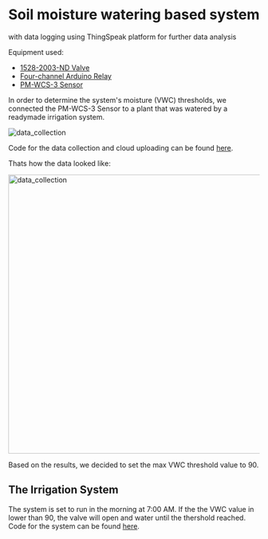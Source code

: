 Soil moisture watering based system
=====================================

with data logging using ThingSpeak platform for further data analysis

Equipment used:

* [1528-2003-ND Valve](https://bc-robotics.com/tutorials/controlling-a-solenoid-valve-with-arduino/)
* [Four-channel Arduino Relay](https://arduinogetstarted.com/tutorials/arduino-relay)
* [PM-WCS-3 Sensor](https://tinovi.com/wp-content/uploads/2020/01/PM-WCS-3-I2C.pdf)


In order to determine the system's moisture (VWC) thresholds, we connected the PM-WCS-3 Sensor to a plant that was watered by a readymade irrigation system.

![data_collection](https://user-images.githubusercontent.com/88232723/127740810-655d412a-11b2-47ff-a1f7-7e5107859046.jpeg)


Code for the data collection and cloud uploading can be found [here](https://github.com/adarsul/2021-AgroTech-Project/blob/main/Moisture%20Controlled/data_collection_and_upload.ino).

Thats how the data looked like:

<img width="560" alt="data_collection" src="https://user-images.githubusercontent.com/88232723/127740099-42e496c7-87fc-4e32-a748-e2cde4227e71.png">

Based on the results, we decided to set the max VWC threshold value to 90.

The Irrigation System
---------------------
The system is set to run in the morning at 7:00 AM.
If the the VWC value in lower than 90, the valve will open and water until the thershold reached.
Code for the system can be found [here](https://github.com/adarsul/2021-AgroTech-Project/blob/main/Moisture%20Controlled/irrigation_control.ino).
